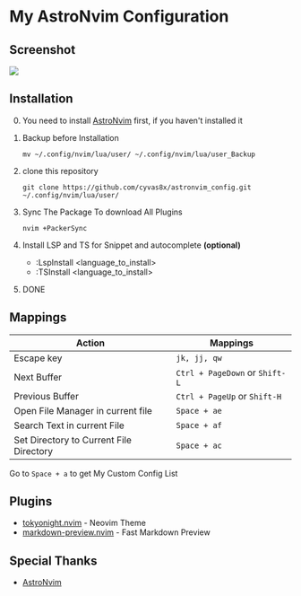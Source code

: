 # My AstroNvim Configuration
## Screenshot
![](https://images2.imgbox.com/34/da/SlHiuWWI_o.jpg) 
## Installation
0. You need to install [AstroNvim](https://github.com/AstroNvim/AstroNvim) first, if you haven't installed it

1. Backup before Installation
   ```
   mv ~/.config/nvim/lua/user/ ~/.config/nvim/lua/user_Backup
   ```

2. clone this repository 

   ```
   git clone https://github.com/cyvas8x/astronvim_config.git ~/.config/nvim/lua/user/
   ```

3. Sync The Package To download All Plugins
   ```
   nvim +PackerSync
   ```

4. Install LSP and TS for Snippet and autocomplete **(optional)**
   - :LspInstall <language_to_install>
   - :TSInstall <language_to_install>

5. DONE

## Mappings

| Action                                  | Mappings                      |
| ---------------                         | ----------------              |
| Escape key                              | `jk, jj, qw`                  |
| Next Buffer                              | `Ctrl + PageDown` or `Shift-L`|
| Previous Buffer                          | `Ctrl + PageUp` or `Shift-H`  |
| Open File Manager in current file        | `Space + ae`                  |
| Search Text in current File             | `Space + af`                  |
| Set Directory to Current File Directory | `Space + ac`                  |

Go to `Space + a` to get My Custom Config List

## Plugins
- [tokyonight.nvim](https://github.com/folke/tokyonight.nvim) - Neovim Theme
- [markdown-preview.nvim](https://github.com/iamcco/markdown-preview.nvim) - Fast Markdown Preview

## Special Thanks
- [AstroNvim](https://github.com/AstroNvim/) 
